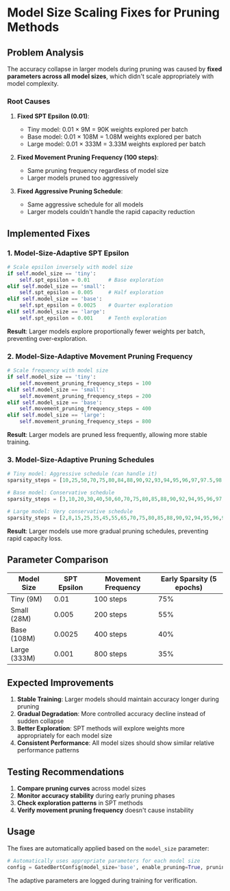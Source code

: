 # Model Size Scaling Fixes for Pruning Methods

## Problem Analysis

The accuracy collapse in larger models during pruning was caused by **fixed parameters across all model sizes**, which didn't scale appropriately with model complexity.

### Root Causes

1. **Fixed SPT Epsilon (0.01)**: 
   - Tiny model: 0.01 × 9M = 90K weights explored per batch
   - Base model: 0.01 × 108M = 1.08M weights explored per batch
   - Large model: 0.01 × 333M = 3.33M weights explored per batch

2. **Fixed Movement Pruning Frequency (100 steps)**:
   - Same pruning frequency regardless of model size
   - Larger models pruned too aggressively

3. **Fixed Aggressive Pruning Schedule**:
   - Same aggressive schedule for all models
   - Larger models couldn't handle the rapid capacity reduction

## Implemented Fixes

### 1. Model-Size-Adaptive SPT Epsilon

```python
# Scale epsilon inversely with model size
if self.model_size == 'tiny':
    self.spt_epsilon = 0.01      # Base exploration
elif self.model_size == 'small':
    self.spt_epsilon = 0.005     # Half exploration
elif self.model_size == 'base':
    self.spt_epsilon = 0.0025    # Quarter exploration
elif self.model_size == 'large':
    self.spt_epsilon = 0.001     # Tenth exploration
```

**Result**: Larger models explore proportionally fewer weights per batch, preventing over-exploration.

### 2. Model-Size-Adaptive Movement Pruning Frequency

```python
# Scale frequency with model size
if self.model_size == 'tiny':
    self.movement_pruning_frequency_steps = 100
elif self.model_size == 'small':
    self.movement_pruning_frequency_steps = 200
elif self.model_size == 'base':
    self.movement_pruning_frequency_steps = 400
elif self.model_size == 'large':
    self.movement_pruning_frequency_steps = 800
```

**Result**: Larger models are pruned less frequently, allowing more stable training.

### 3. Model-Size-Adaptive Pruning Schedules

```python
# Tiny model: Aggressive schedule (can handle it)
sparsity_steps = [10,25,50,70,75,80,84,88,90,92,93,94,95,96,97,97.5,98,98.5,99,99.5]

# Base model: Conservative schedule
sparsity_steps = [3,10,20,30,40,50,60,70,75,80,85,88,90,92,94,95,96,97,98,99]

# Large model: Very conservative schedule
sparsity_steps = [2,8,15,25,35,45,55,65,70,75,80,85,88,90,92,94,95,96,97,98]
```

**Result**: Larger models use more gradual pruning schedules, preventing rapid capacity loss.

## Parameter Comparison

| Model Size | SPT Epsilon | Movement Frequency | Early Sparsity (5 epochs) |
|------------|-------------|-------------------|---------------------------|
| Tiny (9M)  | 0.01        | 100 steps         | 75%                       |
| Small (28M)| 0.005       | 200 steps         | 55%                       |
| Base (108M)| 0.0025      | 400 steps         | 40%                       |
| Large (333M)| 0.001      | 800 steps         | 35%                       |

## Expected Improvements

1. **Stable Training**: Larger models should maintain accuracy longer during pruning
2. **Gradual Degradation**: More controlled accuracy decline instead of sudden collapse
3. **Better Exploration**: SPT methods will explore weights more appropriately for each model size
4. **Consistent Performance**: All model sizes should show similar relative performance patterns

## Testing Recommendations

1. **Compare pruning curves** across model sizes
2. **Monitor accuracy stability** during early pruning phases
3. **Check exploration patterns** in SPT methods
4. **Verify movement pruning frequency** doesn't cause instability

## Usage

The fixes are automatically applied based on the `model_size` parameter:

```python
# Automatically uses appropriate parameters for each model size
config = GatedBertConfig(model_size='base', enable_pruning=True, pruning_method='spt')
```

The adaptive parameters are logged during training for verification. 